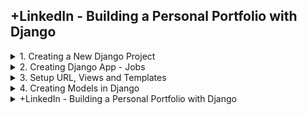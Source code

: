 

## +LinkedIn - Building a Personal Portfolio with Django

<details>
<summary>1. Creating a New Django Project </summary>

# Creating a New Django Project

## Install venv

```py
python -m venv myproject-env
source myproject-env/bin/activate
```

## Install Django

```py
python -m pip install Django
```

## Get dependencies

```py
pip freeze
```

```x
asgiref==3.7.2
Django==5.0.3
sqlparse==0.4.4
```

## Save Dependencies to Requirements.txt

```py
pip freeze > requirements.txt
```

## Install requirements from Requirements.txt

```py
pip install -r requirements.txt
```

## Deactivate a virtual environment

```py
deactivate
```

## Create Django Project

```py
django-admin startproject portfolio .
```

## Start Local Server

```py
python manage.py runserver
```

# #END</details>

<details>
<summary>2. Creating Django App - Jobs </summary>

# Creating Django App - Jobs

[https://github.com/omeatai/src-python-flask-django/commit/227ea7c95e1918f8136d184a859f5690c367e5c5](https://github.com/omeatai/src-python-flask-django/commit/227ea7c95e1918f8136d184a859f5690c367e5c5)

## Create App

```py
django-admin startapp jobs
```

### portfolio.settings:

```py
# Application definition

INSTALLED_APPS = [
    'django.contrib.admin',
    'django.contrib.auth',
    'django.contrib.contenttypes',
    'django.contrib.sessions',
    'django.contrib.messages',
    'django.contrib.staticfiles',

    # Third-party apps
    'jobs',
]
```

## Run Local Server

```py
python manage.py runserver
```

<img width="1420" alt="image" src="https://github.com/omeatai/src-python-flask-django/assets/32337103/a8b0bbba-4445-4199-849d-9a8f8b046759">
![image](https://github.com/omeatai/src-python-flask-django/assets/32337103/fe28f420-5507-4ca2-bc5a-58eed67a590e)

# #END</details>

<details>
<summary>3. Setup URL, Views and Templates </summary>

# Setup URL, Views and Templates

[https://github.com/omeatai/src-python-flask-django/commit/1ce588a46d2e149c513207c96865ff7bf07c0ea7](https://github.com/omeatai/src-python-flask-django/commit/1ce588a46d2e149c513207c96865ff7bf07c0ea7)

### portfolio.urls:

```py
from django.contrib import admin
from django.urls import path, include

urlpatterns = [
    path('admin/', admin.site.urls),
    path('', include('jobs.urls')),
]
```

### jobs.urls:

```py
from django.urls import path
from . import views

urlpatterns = [
    path('home', views.home, name='home'),
]

```

### jobs.views:

```py
from django.shortcuts import render

# Create your views here.


def home(request):
    return render(request, 'jobs/home.html', {})

```

### src-python/linkedin/django-personal-portfolio/jobs/templates/jobs/home.html:

```py
<!DOCTYPE html>
<html lang="en">

<head>
    <meta charset="UTF-8">
    <meta name="viewport" content="width=device-width, initial-scale=1.0">
    <title>HomePage</title>
</head>

<body>
    <h1>Hello World!</h1>
</body>

</html>
```

![image](https://github.com/omeatai/src-python-flask-django/assets/32337103/970501cd-942b-4527-a718-b0cea40380d3)
<img width="1464" alt="image" src="https://github.com/omeatai/src-python-flask-django/assets/32337103/2a33a870-eff3-4c4c-b697-14801e23cf83">
<img width="1464" alt="image" src="https://github.com/omeatai/src-python-flask-django/assets/32337103/59e4d4d6-459f-480b-96aa-45ffb27ea8f8">
<img width="1464" alt="image" src="https://github.com/omeatai/src-python-flask-django/assets/32337103/bb30e39c-efe7-40dc-be48-a5243416de54">
<img width="1464" alt="image" src="https://github.com/omeatai/src-python-flask-django/assets/32337103/96eaa040-50a5-4f2a-b3e4-40370b4e7aaf">

# #END</details>

<details>
<summary>4. Creating Models in Django </summary>

# Creating Models in Django

```py

```

```py

```

```py

```

```py

```

```py

```

```py

```

```py

```

```py

```

```py

```

```py

```

# #END</details>

<details>
<summary>+LinkedIn - Building a Personal Portfolio with Django </summary>

# #END</details>

